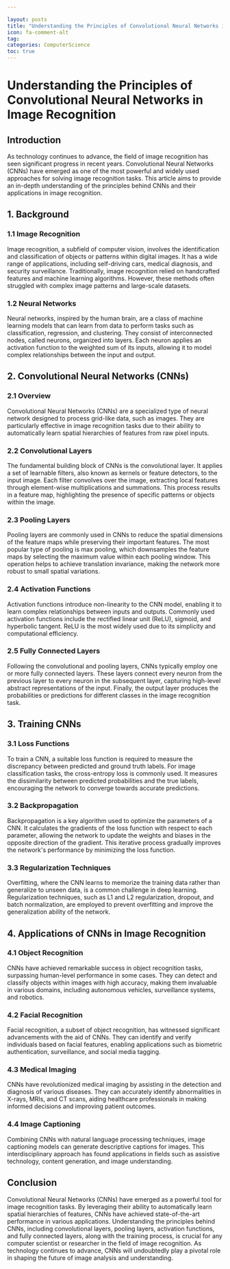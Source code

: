 ```yaml
---

layout: posts
title: "Understanding the Principles of Convolutional Neural Networks in Image Recognition"
icon: fa-comment-alt
tag:      
categories: ComputerScience
toc: true
---
```




# Understanding the Principles of Convolutional Neural Networks in Image Recognition

## Introduction

As technology continues to advance, the field of image recognition has seen significant progress in recent years. Convolutional Neural Networks (CNNs) have emerged as one of the most powerful and widely used approaches for solving image recognition tasks. This article aims to provide an in-depth understanding of the principles behind CNNs and their applications in image recognition.

## 1. Background

### 1.1 Image Recognition

Image recognition, a subfield of computer vision, involves the identification and classification of objects or patterns within digital images. It has a wide range of applications, including self-driving cars, medical diagnosis, and security surveillance. Traditionally, image recognition relied on handcrafted features and machine learning algorithms. However, these methods often struggled with complex image patterns and large-scale datasets.

### 1.2 Neural Networks

Neural networks, inspired by the human brain, are a class of machine learning models that can learn from data to perform tasks such as classification, regression, and clustering. They consist of interconnected nodes, called neurons, organized into layers. Each neuron applies an activation function to the weighted sum of its inputs, allowing it to model complex relationships between the input and output.

## 2. Convolutional Neural Networks (CNNs)

### 2.1 Overview

Convolutional Neural Networks (CNNs) are a specialized type of neural network designed to process grid-like data, such as images. They are particularly effective in image recognition tasks due to their ability to automatically learn spatial hierarchies of features from raw pixel inputs.

### 2.2 Convolutional Layers

The fundamental building block of CNNs is the convolutional layer. It applies a set of learnable filters, also known as kernels or feature detectors, to the input image. Each filter convolves over the image, extracting local features through element-wise multiplications and summations. This process results in a feature map, highlighting the presence of specific patterns or objects within the image.

### 2.3 Pooling Layers

Pooling layers are commonly used in CNNs to reduce the spatial dimensions of the feature maps while preserving their important features. The most popular type of pooling is max pooling, which downsamples the feature maps by selecting the maximum value within each pooling window. This operation helps to achieve translation invariance, making the network more robust to small spatial variations.

### 2.4 Activation Functions

Activation functions introduce non-linearity to the CNN model, enabling it to learn complex relationships between inputs and outputs. Commonly used activation functions include the rectified linear unit (ReLU), sigmoid, and hyperbolic tangent. ReLU is the most widely used due to its simplicity and computational efficiency.

### 2.5 Fully Connected Layers

Following the convolutional and pooling layers, CNNs typically employ one or more fully connected layers. These layers connect every neuron from the previous layer to every neuron in the subsequent layer, capturing high-level abstract representations of the input. Finally, the output layer produces the probabilities or predictions for different classes in the image recognition task.

## 3. Training CNNs

### 3.1 Loss Functions

To train a CNN, a suitable loss function is required to measure the discrepancy between predicted and ground truth labels. For image classification tasks, the cross-entropy loss is commonly used. It measures the dissimilarity between predicted probabilities and the true labels, encouraging the network to converge towards accurate predictions.

### 3.2 Backpropagation

Backpropagation is a key algorithm used to optimize the parameters of a CNN. It calculates the gradients of the loss function with respect to each parameter, allowing the network to update the weights and biases in the opposite direction of the gradient. This iterative process gradually improves the network's performance by minimizing the loss function.

### 3.3 Regularization Techniques

Overfitting, where the CNN learns to memorize the training data rather than generalize to unseen data, is a common challenge in deep learning. Regularization techniques, such as L1 and L2 regularization, dropout, and batch normalization, are employed to prevent overfitting and improve the generalization ability of the network.

## 4. Applications of CNNs in Image Recognition

### 4.1 Object Recognition

CNNs have achieved remarkable success in object recognition tasks, surpassing human-level performance in some cases. They can detect and classify objects within images with high accuracy, making them invaluable in various domains, including autonomous vehicles, surveillance systems, and robotics.

### 4.2 Facial Recognition

Facial recognition, a subset of object recognition, has witnessed significant advancements with the aid of CNNs. They can identify and verify individuals based on facial features, enabling applications such as biometric authentication, surveillance, and social media tagging.

### 4.3 Medical Imaging

CNNs have revolutionized medical imaging by assisting in the detection and diagnosis of various diseases. They can accurately identify abnormalities in X-rays, MRIs, and CT scans, aiding healthcare professionals in making informed decisions and improving patient outcomes.

### 4.4 Image Captioning

Combining CNNs with natural language processing techniques, image captioning models can generate descriptive captions for images. This interdisciplinary approach has found applications in fields such as assistive technology, content generation, and image understanding.

## Conclusion

Convolutional Neural Networks (CNNs) have emerged as a powerful tool for image recognition tasks. By leveraging their ability to automatically learn spatial hierarchies of features, CNNs have achieved state-of-the-art performance in various applications. Understanding the principles behind CNNs, including convolutional layers, pooling layers, activation functions, and fully connected layers, along with the training process, is crucial for any computer scientist or researcher in the field of image recognition. As technology continues to advance, CNNs will undoubtedly play a pivotal role in shaping the future of image analysis and understanding.